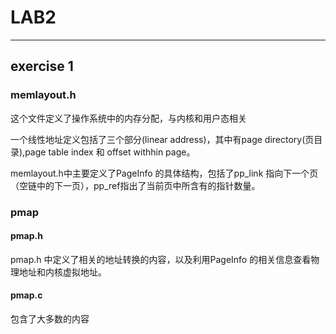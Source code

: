 # LAB2
---
## exercise 1

### memlayout.h
这个文件定义了操作系统中的内存分配，与内核和用户态相关

一个线性地址定义包括了三个部分(linear address)，其中有page directory(页目录),page table index 和 offset withhin page。

memlayout.h中主要定义了PageInfo 的具体结构，包括了pp_link 指向下一个页（空链中的下一页），pp_ref指出了当前页中所含有的指针数量。

### pmap
#### pmap.h
pmap.h 中定义了相关的地址转换的内容，以及利用PageInfo 的相关信息查看物理地址和内核虚拟地址。

#### pmap.c
包含了大多数的内容

